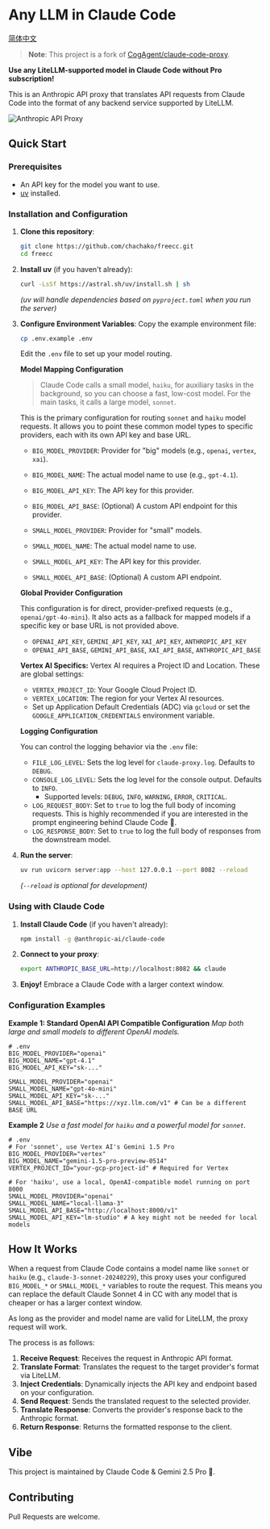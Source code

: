 # Any LLM in Claude Code

[简体中文](README_zh.md)

> **Note**: This project is a fork of [CogAgent/claude-code-proxy](https://github.com/CogAgent/claude-code-proxy).

**Use any LiteLLM-supported model in Claude Code without Pro subscription!**

This is an Anthropic API proxy that translates API requests from Claude Code into the format of any backend service supported by LiteLLM.

![Anthropic API Proxy](pic.png)

## Quick Start

### Prerequisites

- An API key for the model you want to use.
- [uv](https://github.com/astral-sh/uv) installed.

### Installation and Configuration

1.  **Clone this repository**:
    ```bash
    git clone https://github.com/chachako/freecc.git
    cd freecc
    ```

2.  **Install uv** (if you haven't already):
    ```bash
    curl -LsSf https://astral.sh/uv/install.sh | sh
    ```
    *(uv will handle dependencies based on `pyproject.toml` when you run the server)*

3.  **Configure Environment Variables**:
    Copy the example environment file:
    ```bash
    cp .env.example .env
    ```
    Edit the `.env` file to set up your model routing.

    **Model Mapping Configuration**

    > Claude Code calls a small model, `haiku`, for auxiliary tasks in the background, so you can choose a fast, low-cost model. For the main tasks, it calls a large model, `sonnet`.

    This is the primary configuration for routing `sonnet` and `haiku` model requests. It allows you to point these common model types to specific providers, each with its own API key and base URL.

    -   `BIG_MODEL_PROVIDER`: Provider for "big" models (e.g., `openai`, `vertex`, `xai`).
    -   `BIG_MODEL_NAME`: The actual model name to use (e.g., `gpt-4.1`).
    -   `BIG_MODEL_API_KEY`: The API key for this provider.
    -   `BIG_MODEL_API_BASE`: (Optional) A custom API endpoint for this provider.

    -   `SMALL_MODEL_PROVIDER`: Provider for "small" models.
    -   `SMALL_MODEL_NAME`: The actual model name to use.
    -   `SMALL_MODEL_API_KEY`: The API key for this provider.
    -   `SMALL_MODEL_API_BASE`: (Optional) A custom API endpoint.

    **Global Provider Configuration**

    This configuration is for direct, provider-prefixed requests (e.g., `openai/gpt-4o-mini`). It also acts as a fallback for mapped models if a specific key or base URL is not provided above.

    -   `OPENAI_API_KEY`, `GEMINI_API_KEY`, `XAI_API_KEY`, `ANTHROPIC_API_KEY`
    -   `OPENAI_API_BASE`, `GEMINI_API_BASE`, `XAI_API_BASE`, `ANTHROPIC_API_BASE`

    **Vertex AI Specifics:**
    Vertex AI requires a Project ID and Location. These are global settings:
    -   `VERTEX_PROJECT_ID`: Your Google Cloud Project ID.
    -   `VERTEX_LOCATION`: The region for your Vertex AI resources.
    -   Set up Application Default Credentials (ADC) via `gcloud` or set the `GOOGLE_APPLICATION_CREDENTIALS` environment variable.

    **Logging Configuration**

    You can control the logging behavior via the `.env` file:
    -   `FILE_LOG_LEVEL`: Sets the log level for `claude-proxy.log`. Defaults to `DEBUG`.
    -   `CONSOLE_LOG_LEVEL`: Sets the log level for the console output. Defaults to `INFO`.
        -   Supported levels: `DEBUG`, `INFO`, `WARNING`, `ERROR`, `CRITICAL`.
    -   `LOG_REQUEST_BODY`: Set to `true` to log the full body of incoming requests. This is highly recommended if you are interested in the prompt engineering behind Claude Code 🤑.
    -   `LOG_RESPONSE_BODY`: Set to `true` to log the full body of responses from the downstream model.

4.  **Run the server**:
    ```bash
    uv run uvicorn server:app --host 127.0.0.1 --port 8082 --reload
    ```
    *(`--reload` is optional for development)*

### Using with Claude Code

1.  **Install Claude Code** (if you haven't already):
    ```bash
    npm install -g @anthropic-ai/claude-code
    ```

2.  **Connect to your proxy**:
    ```bash
    export ANTHROPIC_BASE_URL=http://localhost:8082 && claude
    ```

3.  **Enjoy!** Embrace a Claude Code with a larger context window.

### Configuration Examples

**Example 1: Standard OpenAI API Compatible Configuration**
*Map both large and small models to different OpenAI models.*
```dotenv
# .env
BIG_MODEL_PROVIDER="openai"
BIG_MODEL_NAME="gpt-4.1"
BIG_MODEL_API_KEY="sk-..."

SMALL_MODEL_PROVIDER="openai"
SMALL_MODEL_NAME="gpt-4o-mini"
SMALL_MODEL_API_KEY="sk-..."
SMALL_MODEL_API_BASE="https://xyz.llm.com/v1" # Can be a different BASE URL
```

**Example 2**
*Use a fast model for `haiku` and a powerful model for `sonnet`.*
```dotenv
# .env
# For 'sonnet', use Vertex AI's Gemini 1.5 Pro
BIG_MODEL_PROVIDER="vertex"
BIG_MODEL_NAME="gemini-1.5-pro-preview-0514"
VERTEX_PROJECT_ID="your-gcp-project-id" # Required for Vertex

# For 'haiku', use a local, OpenAI-compatible model running on port 8000
SMALL_MODEL_PROVIDER="openai"
SMALL_MODEL_NAME="local-llama-3"
SMALL_MODEL_API_BASE="http://localhost:8000/v1"
SMALL_MODEL_API_KEY="lm-studio" # A key might not be needed for local models
```

## How It Works

When a request from Claude Code contains a model name like `sonnet` or `haiku` (e.g., `claude-3-sonnet-20240229`), this proxy uses your configured `BIG_MODEL_*` or `SMALL_MODEL_*` variables to route the request. This means you can replace the default Claude Sonnet 4 in CC with any model that is cheaper or has a larger context window.

As long as the provider and model name are valid for LiteLLM, the proxy request will work.

The process is as follows:

1.  **Receive Request**: Receives the request in Anthropic API format.
2.  **Translate Format**: Translates the request to the target provider's format via LiteLLM.
3.  **Inject Credentials**: Dynamically injects the API key and endpoint based on your configuration.
4.  **Send Request**: Sends the translated request to the selected provider.
5.  **Translate Response**: Converts the provider's response back to the Anthropic format.
6.  **Return Response**: Returns the formatted response to the client.

## Vibe

This project is maintained by Claude Code & Gemini 2.5 Pro 🤪.

## Contributing

Pull Requests are welcome.
